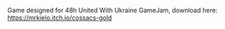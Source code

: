 Game designed for 48h United With Ukraine GameJam, download here: https://mrkielo.itch.io/cossacs-gold
